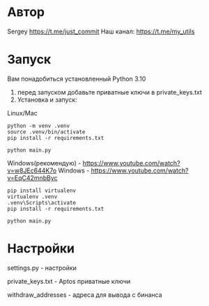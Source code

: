 # Автор
Sergey https://t.me/just_commit
Наш канал: https://t.me/my_utils


# Запуск

Вам понадобиться установленный Python 3.10

1. перед запуском добавьте приватные ключи в private_keys.txt
2. Установка и запуск: 

Linux/Mac
```
python -m venv .venv
source .venv/bin/activate
pip install -r requirements.txt

python main.py
```
Windows(рекомендую) - https://www.youtube.com/watch?v=w8JEc644K7o
Windows - https://www.youtube.com/watch?v=EqC42mnbByc
```
pip install virtualenv
virtualenv .venv
.venv\Scripts\activate
pip install -r requirements.txt

python main.py
```

# Настройки

settings.py - настройки

private_keys.txt - Aptos приватные ключи

withdraw_addresses - адреса для вывода с бинанса

